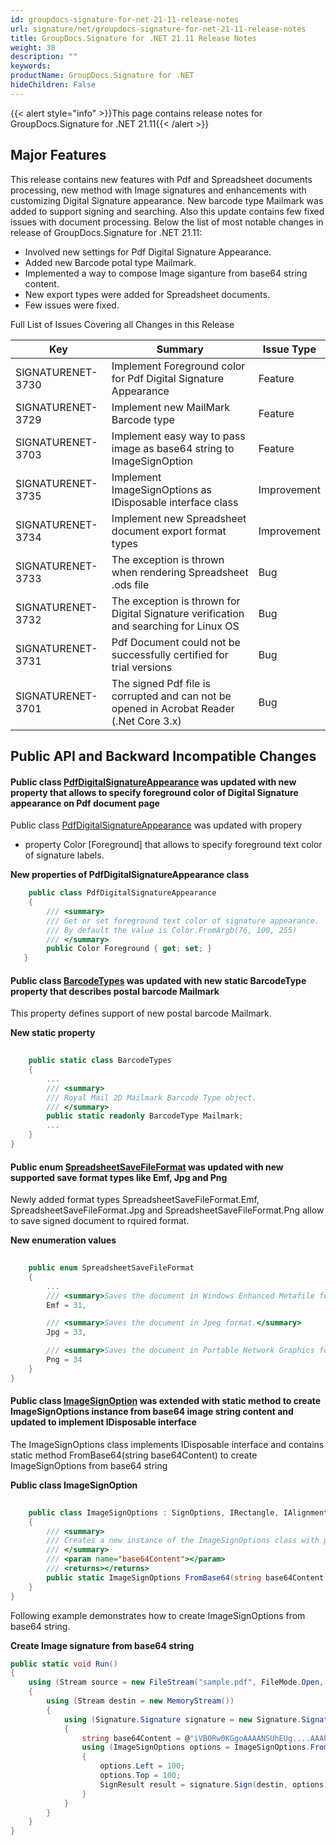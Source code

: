 ```yaml
---
id: groupdocs-signature-for-net-21-11-release-notes
url: signature/net/groupdocs-signature-for-net-21-11-release-notes
title: GroupDocs.Signature for .NET 21.11 Release Notes
weight: 38
description: ""
keywords: 
productName: GroupDocs.Signature for .NET
hideChildren: False
---
```

{{< alert style="info" >}}This page contains release notes for GroupDocs.Signature for .NET 21.11{{< /alert >}}

## Major Features

This release contains new features with Pdf and Spreadsheet documents processing, new method with Image signatures and enhancements with customizing Digital Signature appearance. New barcode type Mailmark was added to support signing and searching. Also this update contains few fixed issues with document processing. Below the list of most notable changes in release of GroupDocs.Signature for .NET 21.11:

* Involved new settings for Pdf Digital Signature Appearance.
* Added new Barcode potal type Mailmark.
* Implemented a way to compose Image siganture from base64 string content.
* New export types were added for Spreadsheet documents.
* Few issues were fixed.

Full List of Issues Covering all Changes in this Release

| Key | Summary | Issue Type |
| --- | --- | --- |
| SIGNATURENET-3730 | Implement Foreground color for Pdf Digital Signature Appearance | Feature |
| SIGNATURENET-3729 | Implement new MailMark Barcode type | Feature |
| SIGNATURENET-3703 | Implement easy way to pass image as base64 string to ImageSignOption | Feature |
| SIGNATURENET-3735 | Implement ImageSignOptions as IDisposable interface class | Improvement |
| SIGNATURENET-3734 | Implement new Spreadsheet document export format types | Improvement |
| SIGNATURENET-3733 | The exception is thrown when rendering Spreadsheet .ods file | Bug |
| SIGNATURENET-3732 | The exception is thrown for Digital Signature verification and searching for Linux OS | Bug |
| SIGNATURENET-3731 | Pdf Document could not be successfully certified for trial versions | Bug |
| SIGNATURENET-3701 | The signed Pdf file is corrupted and can not be opened in Acrobat Reader (.Net Core 3.x) | Bug |

## Public API and Backward Incompatible Changes

#### Public class [PdfDigitalSignatureAppearance](https://reference.groupdocs.com/signature/net/groupdocs.signature.options.appearances/pdfdigitalsignatureappearance) was updated with new property that allows to specify foreground color of Digital Signature appearance on Pdf document page

Public class [PdfDigitalSignatureAppearance](https://reference.groupdocs.com/signature/net/groupdocs.signature.options.appearances/pdfdigitalsignatureappearance) was updated with propery

* property Color [Foreground] that allows to specify foreground text color of signature labels.

**New properties of PdfDigitalSignatureAppearance class**

```csharp
    public class PdfDigitalSignatureAppearance
    {
        /// <summary>
        /// Get or set foreground text color of signature appearance.
        /// By default the value is Color.FromArgb(76, 100, 255)
        /// </summary>
        public Color Foreground { get; set; }
   }
```

#### Public class [BarcodeTypes](https://reference.groupdocs.com/signature/net/groupdocs.signature.domain/barcodetypes) was updated with new static BarcodeType property that describes postal barcode Mailmark

This property defines support of new postal barcode Mailmark.

**New static property**

```csharp
    
    public static class BarcodeTypes
    {
        ...
        /// <summary>
        /// Royal Mail 2D Mailmark Barcode Type object.
        /// </summary>
        public static readonly BarcodeType Mailmark;
        ...
    }
}
```

#### Public enum [SpreadsheetSaveFileFormat](https://reference.groupdocs.com/signature/net/groupdocs.signature.domain/spreadsheetsavefileformat) was updated with new supported save format types like Emf, Jpg and Png

Newly added format types SpreadsheetSaveFileFormat.Emf, SpreadsheetSaveFileFormat.Jpg and SpreadsheetSaveFileFormat.Png allow to save signed document to rquired format.

**New enumeration values**

```csharp
    
    public enum SpreadsheetSaveFileFormat
    {
        ...
        /// <summary>Saves the document in Windows Enhanced Metafile format.</summary>
        Emf = 31,

        /// <summary>Saves the document in Jpeg format.</summary>
        Jpg = 33,

        /// <summary>Saves the document in Portable Network Graphics format.</summary>
        Png = 34
    }
}
```

#### Public class [ImageSignOption](https://reference.groupdocs.com/signature/net/groupdocs.signature.options/imagesignoptions) was extended with static method to create ImageSignOptions instance from base64 image string content and updated to implement IDisposable interface

The ImageSignOptions class implements IDisposable interface and contains static method FromBase64(string base64Content) to create ImageSignOptions from base64 string

**Public class ImageSignOption**

```csharp
    
    public class ImageSignOptions : SignOptions, IRectangle, IAlignment, IRotation, ITransparency, IDisposable
    {
        /// <summary>
        /// Creates a new instance of the ImageSignOptions class with predefined Image from Base64.
        /// </summary>
        /// <param name="base64Content"></param>
        /// <returns></returns>
        public static ImageSignOptions FromBase64(string base64Content);
    }
}
```

Following example demonstrates how to create ImageSignOptions from base64 string.

**Create Image signature from base64 string**

```csharp
public static void Run()
{
    using (Stream source = new FileStream("sample.pdf", FileMode.Open, FileAccess.Read))
    {
        using (Stream destin = new MemoryStream())
        {
            using (Signature.Signature signature = new Signature.Signature(source))
            {
                string base64Content = @"iVBORw0KGgoAAAANSUhEUg....AAAPoAAACSCAYAAABsS9cKAAAAGXRF";
                using (ImageSignOptions options = ImageSignOptions.FromBase64(base64Content))
                {
                    options.Left = 100;
                    options.Top = 100;
                    SignResult result = signature.Sign(destin, options);
                }
            }
        }
    }
}

```
